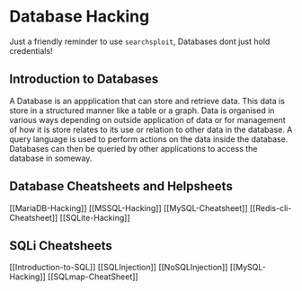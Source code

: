 # Database Hacking

Just a friendly reminder to use `searchsploit`, Databases dont just hold credentials!


## Introduction to Databases

A Database is an appplication that can store and retrieve data. This data is store in a structured manner like a table or a graph. Data is organised in various ways depending on outside application of data or for management of how it is store relates to its use or relation to other data in the database. A query language is used to perform actions on the data inside the database. Databases can then be queried by other applications to access the database in someway.

## Database Cheatsheets and Helpsheets

[[MariaDB-Hacking]]
[[MSSQL-Hacking]]
[[MySQL-Cheatsheet]]
[[Redis-cli-Cheatsheet]]
[[SQLite-Hacking]]

## SQLi Cheatsheets

[[Introduction-to-SQL]]
[[SQLInjection]]
[[NoSQLInjection]]
[[MySQL-Hacking]]
[[SQLmap-CheatSheet]]
